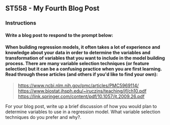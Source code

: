 ## ST558 - My Fourth Blog Post  

<!--
Overview

This assignment is to create a blog post using your github blog.  See below for the blog post prompt. Assesses LO 1.3 and others.
Completion time

The estimated time to complete this assignment is 20-40 minutes.
-->

### Instructions  
#### Write a blog post to respond to the prompt below:

#### When building regression models, it often takes a lot of experience and knowledge about your data in order to determine the variables and transformation of variables that you want to include in the model building process.  There are many variable selection techniques (or feature selection) but it can be a confusing practice when you are first learning.  Read through these articles (and others if you'd like to find your own):  

> https://www.ncbi.nlm.nih.gov/pmc/articles/PMC5969114/
> https://www.biostat.jhsph.edu/~iruczins/teaching/jf/ch10.pdf
> https://link.springer.com/content/pdf/10.1057/jt.2009.26.pdf 

For your blog post, write up a brief discussion of how you would plan to determine variables to use in a regression model.  What variable selection techniques do you prefer and why?.  

<!--
Exploratory Data Analysis (EDA) can be a very large area of focus. When handed a dataset and then being asked to describe it, EDA is an critical tool/approach/philosophy, used by data scientists, for data analysis and is primarily used to investigates data sets by using many different techniques (usually via statistical graphics and other data visualization methods) to maximize insight on / see what can be revealed about a given data set beyond the formal modeling and therefore differs in comparision to traditional hypothesis testing.

EDA was promoted by American mathematician John Tukey since 1970 and is essential because it encourages statisticians to explore the data. This can be done with or without a formal statistical model and is meant to summarize the main characteristics of the given data set by providing a better understanding of the missingness behind the data, the variables and the relationships/patterns/correlation between/within them before making any assumptions, and detect outliers in the data set. This helps to determine how best to manipulate data sources to get invaluable answers you need to some of those crucial business questions, which makes it easier for data scientists to discover, again, significant patterns and outliers -- leading data scientists to possibly formulate hypotheses for why these patterns occur or assess their assumptions (helps determine if the statistical techniques you are considering for data analysis are appropriate), which could lead to further/new data collection and experiments -- enabling unexpeted discoveries. EDA can also help identify obvious errors in your approach (appropriate statistical tools and techniques) and it is made clear that taking notes thorughout this entire process is very important. This helps data scientists to hpothesize about the causes of observed phenomena as they perform the EDA and this technique continues to be a widely used method in the data discovery process today.

Before you start exploring the data, its important to know what the intended outcome of your EDA will be and to gain as much context as possible in order to have a high level understanding of your data (e.g. What kind of data is this? What is it about?), which will help focus your efforts. Sometimes this could lead to subsampling your dataset in the case tha it is too big to avoid compulational bottlenecking that may occur later on. You can do this by observing the first couple of rows of the data and trying to identify what makes each row (samples) unique. 

When looking at the data itself you want to:

I. Check For Missing Data 

A great place to start looking at your data is to look at the missing data and trying to understand/hypothesize the underlying reason behind its missingness and have a plan on how to deal with them. For example, we can't just get rid of these observations because it will introduce bias into your dataest. One technique is to rank the columns by least missing to most missing and looking into the columns one by one. Missing data is also a feature and should be looked at too.

II. Provide Basic Descriptions of Your Sample and Features 

Providing a basic description of your features and categorizing them helps with this step. This will drastically change the visualizations you use and the statistical methods you apply. For instnace, we want to see how many rows (samples) and columns (features) are in the dataset. Also, we want to ask ourselves -- is it a reasonable sized data to work with? If not, how can we subsample as mentioned above. Ask questions like -- What is a unique identifier? How are the rows unique? What are their ranges? We can also look at each column, one at a time, to plan for future analaysis. Depending on the type of data, we can create different graphs to look at the data -- continuous, discrete, categorical. This dictates how we move forawrd because diffrent data requires differnt techniques/statitical method and viusliation (its not one size fits all)).

III. Identify The Shape of Your Data 

Understand your data by visualizing its distribution/shape. Get comfortable with how your data changes across samples and over time. Some ways ot do this are with via PMF or PDF. Look at mean and variance of each featurr, look into the reasons behind any drastic changes, patterns, low/high values and hypothesize the reason behind this behavior. 

Here a few things that PMFs and PDFs can tell you about your data: 
 
- Skewness
- Is the feature heterogeneous (multimodal)?
- If the PDF has a gap in it, the feature may be disconnected.
- Is it bounded?
        
Other common types of multivariate graphics include:

- Scatter plot, which is used to plot data points on a horizontal and a vertical axis to show how much one variable is affected by another.
- Multivariate chart, which is a graphical representation of the relationships between factors and a response.
- Run chart, which is a line graph of data plotted over time.
- Bubble chart, which is a data visualization that displays multiple circles (bubbles) in a two-dimensional plot.
- Heat map, which is a graphical representation of data where values are depicted by color.

IV. Identify Significant Correlations 

Make note of the reationships you see between your features. Meaning can be drawn from this down the raod. For example, the easiest way to visualize correlation is with a scatter plot or if high number of features to save time create a Pearson correlation matrix for your dataset.  

V. Spot Outliers in the Dataset 

A crucial step in EDA. Outliers can influence your findings if you don’t know about them or how to deal with them, so make sure you can identify them and have a plan to deal with them.

Tools that can help this process are programming languages such as R and Python.

I think that the overall goal when doing an EDA is:

> - to maximize insight into a data set
> - uncover underlying structure of the data / summarise their main characteristics
> - extract important variables (features/factors)
> - detect outliers and anomalies
> - test underlying assumptions
> - develop a cost effective models
> - determine optimal factor settings

Other Information that can be helpful:

There are four primary types of EDA:

- Univariate non-graphical. This is simplest form of data analysis, where the data being analyzed consists of just one variable. Since it’s a single variable, it doesn’t deal with causes or relationships. The main purpose of univariate analysis is to describe the data and find patterns that exist within it.

- Univariate graphical. Non-graphical methods don’t provide a full picture of the data. Graphical methods are therefore required. Common types of univariate graphics include:

> - Stem-and-leaf plots, which show all data values and the shape of the distribution.
> - Histograms, a bar plot in which each bar represents the frequency (count) or proportion (count/total count) of cases for a range of values.
> - Box plots, which graphically depict the five-number summary of minimum, first quartile, median, third quartile, and maximum.
        
- Multivariate nongraphical: Multivariate data arises from more than one variable. Multivariate non-graphical EDA techniques generally show the relationship between two or more variables of the data through cross-tabulation or statistics.

- Multivariate graphical: Multivariate data uses graphics to display relationships between two or more sets of data. The most used graphic is a grouped bar plot or bar chart with each group representing one level of one of the variables and each bar within a group representing the levels of the other variable.

Specific statistical functions and techniques you can perform with EDA tools include:

- Clustering and dimension reduction techniques, which help create graphical displays of high-dimensional data containing many variables.

- Univariate visualization of each field in the raw dataset, with summary statistics.

- Bivariate visualizations and summary statistics that allow you to assess the relationship between each variable in the dataset and the target variable you’re looking at.

- Multivariate visualizations, for mapping and understanding interactions between different fields in the data.

- K-means Clustering is a clustering method in unsupervised learning where data points are assigned into K groups, i.e. the number of clusters, based on the distance from each group’s centroid. The data points closest to a particular centroid will be clustered under the same category. K-means Clustering is commonly used in market segmentation, pattern recognition, and image compression.

- Predictive models, such as linear regression, use statistics and data to predict outcomes.
-->

<!--
Your blog post can be written in a conversational tone or more formally (however you want to represent yourself).  There is no word count or anything like that, just make sure you answer the prompts above to receive full credit.

Submit the URL for your (rendered) github blog in the text box. 
-->
